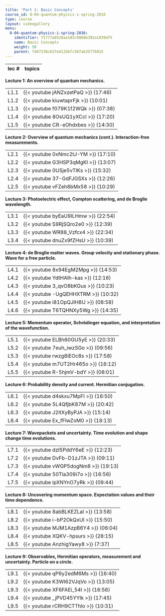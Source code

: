 ```yaml
---
title: 'Part 1: Basic Concepts'
course_id: 8-04-quantum-physics-i-spring-2016
type: course
layout: videogallery
menu:
  8-04-quantum-physics-i-spring-2016:
    identifier: 71777a8528aa183c9060b392a1839df5
    name: Basic Concepts
    weight: 50
    parent: fd67230c637e4133bfc507ab35776015
---
```

  
| lec # | topics |
| --- | --- |

**Lecture 1: An overview of quantum mechanics.**

| | |
| --- | --- |
| L1.1 | {{< youtube jANZxzetPaQ >}} (17:46) |
| L1.2 | {{< youtube kiuwtaprFjk >}} (10:01) |
| L1.3 | {{< youtube f079K1f2WQk >}} (07:38) |
| L1.4 | {{< youtube 8OsUQ1yXCcI >}} (17:20) |
| L1.5 | {{< youtube CR-eOhdxbes >}} (14:30) |

**Lecture 2: Overview of quantum mechanics (cont.). Interaction-free measurements.**

| | |
| --- | --- |
| L2.1 | {{< youtube 0xNmc2tJ-YM >}} (17:10) |
| L2.2 | {{< youtube G3HSP3qMgKI >}} (13:07) |
| L2.3 | {{< youtube 0USje5vTIKs >}} (15:32) |
| L2.4 | {{< youtube 37-GdFJGSXs >}} (12:26) |
| L2.5 | {{< youtube vFZeh8bMx58 >}} (10:29) |

**Lecture 3: Photoelectric effect, Compton scattering, and de Broglie wavelength.**

| | |
| --- | --- |
| L3.1 | {{< youtube byEaU9ILHmw >}} (22:54) |
| L3.2 | {{< youtube S9RjSQro2e0 >}} (12:39) |
| L3.3 | {{< youtube WR88\_Vzfcx4 >}} (22:34) |
| L3.4 | {{< youtube dnuZx9fZHsU >}} (10:39) |

**Lecture 4: de Broglie matter waves. Group velocity and stationary phase. Wave for a free particle.**

| | |
| --- | --- |
| L4.1 | {{< youtube 8x94EgM2Mpg >}} (14:53) |
| L4.2 | {{< youtube YdtHAIh-kas >}} (12:16) |
| L4.3 | {{< youtube 3\_qvO8bKGus >}} (10:23) |
| L4.4 | {{< youtube -UgQEHHXTRM >}} (10:32) |
| L4.5 | {{< youtube i81OpQJIH8U >}} (08:58) |
| L4.6 | {{< youtube T6TQHNXy5Wg >}} (14:35) |

**Lecture 5: Momentum operator, Schrödinger equation, and interpretation of the wavefunction.**

| | |
| --- | --- |
| L5.1 | {{< youtube ELBh60GU5yE >}} (20:33) |
| L5.2 | {{< youtube 7euh\_iwzSGo >}} (09:56) |
| L5.3 | {{< youtube rwzg8iEOc8s >}} (17:58) |
| L5.4 | {{< youtube m7UT2Hr465o >}} (16:12) |
| L5.5 | {{< youtube R-5hjmV-bdY >}} (08:01) |

**Lecture 6: Probability density and current. Hermitian conjugation.**

| | |
| --- | --- |
| L6.1 | {{< youtube d4skxu7MpFI >}} (16:50) |
| L6.2 | {{< youtube 5L4QfjbK87M >}} (20:42) |
| L6.3 | {{< youtube J2ltXyByPJA >}} (15:14) |
| L6.4 | {{< youtube Ex\_fFlwZoM0 >}} (18:13) |

**Lecture 7: Wavepackets and uncertainty. Time evolution and shape change time evolutions.**

| | |
| --- | --- |
| L7.1 | {{< youtube dzI5PddY6eE >}} (12:23) |
| L7.2 | {{< youtube DvFb-D1zJTA >}} (09:11) |
| L7.3 | {{< youtube vWGP5dogNm8 >}} (19:13) |
| L7.4 | {{< youtube 50Tla309i7o >}} (16:56) |
| L7.5 | {{< youtube ipXNYnO7yRk >}} (09:44) |

**Lecture 8: Uncovering momentum space. Expectation values and their time dependence.**

| | |
| --- | --- |
| L8.1 | {{< youtube 8abBLKEZLaI >}} (13:58) |
| L8.2 | {{< youtube i-bP2OkQxUI >}} (15:50) |
| L8.3 | {{< youtube MJM1AzpB6Y4 >}} (06:04) |
| L8.4 | {{< youtube XQKV-hpsurs >}} (28:15) |
| L8.5 | {{< youtube AnzhigYawy8 >}} (7:37) |

**Lecture 9: Observables, Hermitian operators, measurement and uncertainty. Particle on a circle.**

| | |
| --- | --- |
| L9.1 | {{< youtube qP6y2edM6Ms >}} (16:40) |
| L9.2 | {{< youtube K3WI62VJqVo >}} (13:05) |
| L9.3 | {{< youtube XF6FAEi\_54I >}} (16:56) |
| L9.4 | {{< youtube \_jPVD45YYlk >}} (17:45) |
| L9.5 | {{< youtube rCRH9CTThlo >}} (10:31)